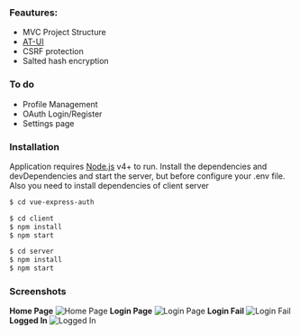 ### Feautures:
  - MVC Project Structure
  - [AT-UI](https://at-ui.github.io/at-ui/#/en)
  - CSRF protection
  - Salted hash encryption

### To do
- Profile Management
- OAuth Login/Register
- Settings page

### Installation
Application requires [Node.js](https://nodejs.org/) v4+ to run.
Install the dependencies and devDependencies and start the server, but before configure your .env file. Also you need to install dependencies of client server

```sh
$ cd vue-express-auth
```

```sh
$ cd client
$ npm install
$ npm start
```

```sh
$ cd server
$ npm install
$ npm start
```

### Screenshots
**Home Page**
![Home Page](https://i.imgur.com/COj44bl.png?1)
**Login Page**
![Login Page](https://i.imgur.com/Gm3JkYA.png?1)
**Login Fail**
![Login Fail](https://imgur.com/3dwNe46.png?1)
**Logged In**
![Logged In](https://imgur.com/Oual2wA.png?1)


